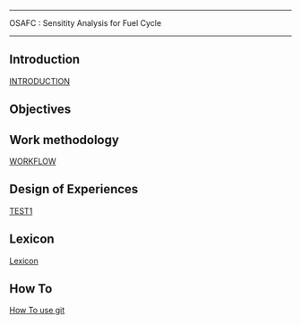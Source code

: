 *****************************************
OSAFC  : Sensitity Analysis for Fuel Cycle
*****************************************
Introduction
------------
[INTRODUCTION](Introduction.md)

Objectives
----------

Work methodology
----------------
[WORKFLOW](WORKFLOW.md)

Design of Experiences
---------------------
[TEST1](TEST1.md)

Lexicon
-------
[Lexicon](LEXICON.md)

How To
------
[How To use git](DOC/howtogit.md)
